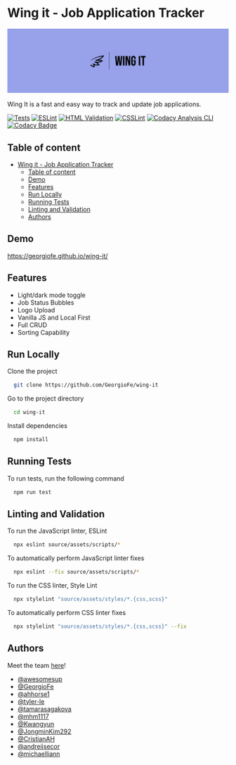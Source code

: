 # Wing it - Job Application Tracker

![logo](./admin/branding/panorama-logo.jpeg)

Wing It is a fast and easy way to track and update job applications.

[![Tests](https://github.com/cse110-fa22-group6/cse110-fa22-group6/actions/workflows/jest.yml/badge.svg)](https://github.com/cse110-fa22-group6/cse110-fa22-group6/actions/workflows/jest.yml)
[![ESLint](https://github.com/cse110-fa22-group6/cse110-fa22-group6/actions/workflows/eslint.yml/badge.svg)](https://github.com/cse110-fa22-group6/cse110-fa22-group6/actions/workflows/eslint.yml)
[![HTML Validation](https://github.com/cse110-fa22-group6/cse110-fa22-group6/actions/workflows/html.yml/badge.svg)](https://github.com/cse110-fa22-group6/cse110-fa22-group6/actions/workflows/html.yml)
[![CSSLint](https://github.com/cse110-fa22-group6/cse110-fa22-group6/actions/workflows/csslint.yml/badge.svg)](https://github.com/cse110-fa22-group6/cse110-fa22-group6/actions/workflows/csslint.yml)
[![Codacy Analysis CLI](https://github.com/cse110-fa22-group6/cse110-fa22-group6/actions/workflows/codacy-analysis.yml/badge.svg)](https://github.com/cse110-fa22-group6/cse110-fa22-group6/actions/workflows/codacy-analysis.yml)
[![Codacy Badge](https://app.codacy.com/project/badge/Grade/30759e75350b4954a5be1c284636efa0)](https://www.codacy.com/gh/cse110-fa22-group6/cse110-fa22-group6/dashboard?utm_source=github.com&utm_medium=referral&utm_content=cse110-fa22-group6/cse110-fa22-group6&utm_campaign=Badge_Grade)

## Table of content

- [Wing it - Job Application Tracker](#wing-it-job-application-tracker)
  - [Table of content](#table-of-content)
  - [Demo](#demo)
  - [Features](#features)
  - [Run Locally](#run-locally)
  - [Running Tests](#running-tests)
  - [Linting and Validation](#linting-and-validation)
  - [Authors](#authors)

## Demo

<https://georgiofe.github.io/wing-it/>

## Features

- Light/dark mode toggle
- Job Status Bubbles
- Logo Upload
- Vanilla JS and Local First
- Full CRUD
- Sorting Capability

## Run Locally

Clone the project

```bash
  git clone https://github.com/GeorgioFe/wing-it
```

Go to the project directory

```bash
  cd wing-it
```

Install dependencies

```bash
  npm install
```

## Running Tests

To run tests, run the following command

```bash
  npm run test
```

## Linting and Validation

To run the JavaScript linter, ESLint

```bash
  npx eslint source/assets/scripts/*
```

To automatically perform JavaScript linter fixes

```bash
  npx eslint --fix source/assets/scripts/*
```

To run the CSS linter, Style Lint

```bash
  npx stylelint "source/assets/styles/*.{css,scss}"
```

To automatically perform CSS linter fixes

```bash
  npx stylelint "source/assets/styles/*.{css,scss}" --fix
```

## Authors

Meet the team [here](./admin/team.md)!

- [@awesomesup](https://github.com/awesomesup)
- [@GeorgioFe](https://github.com/GeorgioFe)
- [@ahhorse1](https://github.com/ahhorse1)
- [@tyler-le](https://github.com/tyler-le)
- [@tamarasagakova](https://github.com/tamarasagakova)
- [@mhm1117](https://github.com/mhm1117)
- [@Kwangyun](https://github.com/Kwangyun)
- [@JongminKim292](https://github.com/JongminKim292)
- [@CristianAH](https://github.com/CristianAH)
- [@andreijsecor](https://github.com/andreijsecor)
- [@michaelliann](https://github.com/michaelliann)
